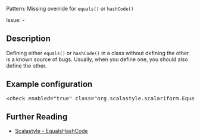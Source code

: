Pattern: Missing override for `equals()` or `hashCode()`

Issue: -

## Description

Defining either `equals()` or `hashCode()` in a class without defining the other is a known source of bugs. Usually, when you define one, you should also define the other.

## Example configuration
<pre>&lt;check enabled=&quot;true&quot; class=&quot;org.scalastyle.scalariform.EqualsHashCodeChecker&quot; level=&quot;warning&quot;/&gt;</pre>
<a name="org_scalastyle_scalariform_FieldNamesChecker" />

## Further Reading

* [Scalastyle - EqualsHashCode](http://www.scalastyle.org/rules-1.0.0.html#org_scalastyle_scalariform_EqualsHashCodeChecker)